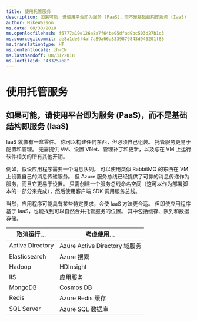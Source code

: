 ```yaml
---
title: 使用托管服务
description: 如果可能，请使用平台即为服务 (PaaS)，而不是基础结构即服务 (IaaS)
author: MikeWasson
ms.date: 08/30/2018
ms.openlocfilehash: f6777a19e126a8a7f64be05dfad9bc503d27b1c3
ms.sourcegitcommit: ae8a1de6f4af7a89a66a8339879843d945201f85
ms.translationtype: HT
ms.contentlocale: zh-CN
ms.lasthandoff: 08/31/2018
ms.locfileid: "43325768"
---
```

# <a name="use-managed-services"></a>使用托管服务

## <a name="when-possible-use-platform-as-a-service-paas-rather-than-infrastructure-as-a-service-iaas"></a>如果可能，请使用平台即为服务 (PaaS)，而不是基础结构即服务 (IaaS)

IaaS 就像有一盒零件。 你可以构建任何东西，但必须自己组装。 托管服务更易于配置和管理。 无需提供 VM、设置 VNet、管理补丁和更新，以及与在 VM 上运行软件相关的所有其他开销。

例如，假设应用程序需要一个消息队列。 可以使用类似 RabbitMQ 的东西在 VM 上设置自己的消息传递服务。 但 Azure 服务总线已经提供了可靠的消息传递作为服务，而且它更易于设置。 只需创建一个服务总线命名空间（这可以作为部署脚本的一部分来完成），然后使用客户端 SDK 调用服务总线。 

当然，应用程序可能具有某些特定要求，会使 IaaS 方法更合适。 但即使应用程序基于 IaaS，也能找到可以自然合并托管服务的位置。 其中包括缓存、队列和数据存储。

| 取消运行… | 考虑使用… |
|-----------------------|-------------|
| Active Directory | Azure Active Directory 域服务 |
| Elasticsearch | Azure 搜索 |
| Hadoop | HDInsight |
| IIS | 应用服务 |
| MongoDB | Cosmos DB |
| Redis | Azure Redis 缓存 |
| SQL Server | Azure SQL 数据库 |


